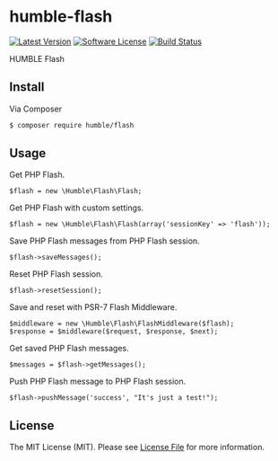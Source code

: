 # humble-flash

[![Latest Version](https://img.shields.io/github/release/humblephp/humble-flash.svg)](https://github.com/humblephp/humble-flash/releases)
[![Software License](https://img.shields.io/badge/license-MIT-blue.svg)](LICENSE.md)
[![Build Status](https://api.travis-ci.org/humblephp/humble-flash.svg?branch=master)](https://travis-ci.org/humblephp/humble-flash)

HUMBLE Flash

## Install

Via Composer

``` bash
$ composer require humble/flash
```

## Usage

Get PHP Flash.
```
$flash = new \Humble\Flash\Flash;
```

Get PHP Flash with custom settings.
```
$flash = new \Humble\Flash\Flash(array('sessionKey' => 'flash'));
```

Save PHP Flash messages from PHP Flash session.
```
$flash->saveMessages();
```

Reset PHP Flash session.
```
$flash->resetSession();
```

Save and reset with PSR-7 Flash Middleware.
```
$middleware = new \Humble\Flash\FlashMiddleware($flash);
$response = $middleware($request, $response, $next);
```

Get saved PHP Flash messages.
```
$messages = $flash->getMessages();
```

Push PHP Flash message to PHP Flash session.
```
$flash->pushMessage('success', "It's just a test!");
```

## License

The MIT License (MIT). Please see [License File](LICENSE.md) for more information.
